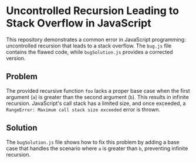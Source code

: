 # Uncontrolled Recursion Leading to Stack Overflow in JavaScript

This repository demonstrates a common error in JavaScript programming: uncontrolled recursion that leads to a stack overflow.  The `bug.js` file contains the flawed code, while `bugSolution.js` provides a corrected version.

## Problem

The provided recursive function `foo` lacks a proper base case when the first argument (`a`) is greater than the second argument (`b`). This results in infinite recursion.  JavaScript's call stack has a limited size, and once exceeded, a `RangeError: Maximum call stack size exceeded` error is thrown.

## Solution

The `bugSolution.js` file shows how to fix this problem by adding a base case that handles the scenario where `a` is greater than `b`, preventing infinite recursion.